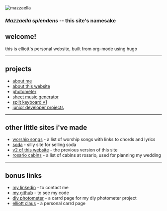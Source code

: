 <!-- elliott's personal website ![mazzaella](/svg/smallMazzEdgesColor.svg) -->
<!-- Google tag (gtag.js) -->
<script async src="https://www.googletagmanager.com/gtag/js?id=G-2YMZ21XB88"></script>
<script>
  window.dataLayer = window.dataLayer || [];
  function gtag(){dataLayer.push(arguments);}
  gtag('js', new Date());

  gtag('config', 'G-2YMZ21XB88');
</script>
<style>
/* Default (light mode) */
.theme-aware-image .light-mode {
  display: block;
}
.theme-aware-image .dark-mode {
  display: none;
}

/* When body has darkmode class */
body.darkmode .theme-aware-image .light-mode {
  display: none;
}
body.darkmode .theme-aware-image .dark-mode {
  display: block;
}
</style>
<div class="theme-aware-image">
  <img src="/svg/smallMazzEdgesColor.svg" alt="mazzaella" class="dark-mode">
  <img src="/svg/smallMazzInternalColor.svg" alt="mazzaella" class="light-mode">
</div>

### _Mazzaella splendens_ -- this site's namesake

## welcome!

this is elliott's personal website, built from org-mode using hugo

---

## projects

-   [about me](/posts/about/)
-   [about this website](/posts/about-site/)
-   [photometer](/posts/photometer/)
-   [sheet music generator](/posts/sheet-music-generator/)
-   [split keyboard v1](/posts/split-keyboard-v1/)
-   [junior developer projects](/posts/junior-developer-projects/)

---

## other little sites i've made

-   [worship songs](https://worship.mazzaella.com/) - a list of worship songs with links to chords and lyrics
-   [soda](https://soda.mazzaella.com/) - silly site for selling soda
-   [v2 of this website](https://v2.mazzaella.com/) - the previous version of this site
-   [rosario cabins](https://rosario-cabins.mazzaella.com/) - a list of cabins at rosario, used for planning my wedding

---

## bonus links

-   [my linkedin](https://www.linkedin.com/in/elliott-claus-075bb01b9/) - to contact me
-   [my github](https://github.com/emdashii) - to see my code
-   [diy photometer](https://diyphotometer.carrd.co/) - a carrd page for my diy photometer project
-   [elliott claus](https://elliottclaus.carrd.co/) - a personal carrd page
